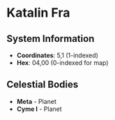 # Katalin Fra

## System Information
- **Coordinates**: 5,1 (1-indexed)
- **Hex**: 04,00 (0-indexed for map)

## Celestial Bodies
- **Meta** - Planet
- **Cyme I** - Planet

